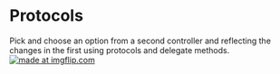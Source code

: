# Protocols
Pick and choose an option from a second controller and reflecting the changes in the first using protocols and delegate methods.
<a href="https://imgflip.com/gif/2507ws"><img src="https://i.imgflip.com/2507ws.gif" title="made at imgflip.com"/></a>
